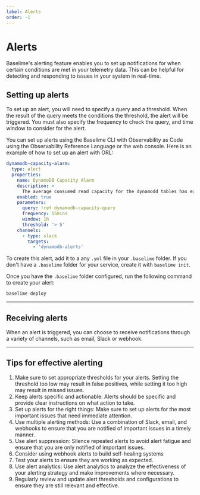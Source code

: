 ```yaml
---
label: Alerts
order: -1
---
```


# Alerts

Baselime's alerting feature enables you to set up notifications for when certain conditions are met in your telemetry data. This can be helpful for detecting and responding to issues in your system in real-time.

## Setting up alerts

To set up an alert, you will need to specify a query and a threshold. When the result of the query meets the conditions the threshold, the alert will be triggered. You must also specify the frequency to check the query, and time window to consider for the alert.

You can set up alerts using the Baselime CLI with Observability as Code using the Observability Reference Language or the web console. Here is an example of how to set up an alert with ORL:

``` yaml # :icon-code: .baselime/resources.yml
dynamodb-capacity-alarm:
  type: alert
  properties:
    name: DynamoDB Capacity Alarm
    description: >
      The average consumed read capacity for the dynamodd tables has exceeded 5 units over the past hour.
    enabled: true
    parameters:
      query: !ref dynamodb-capacity-query
      frequency: 15mins
      window: 1h
      threshold: '> 5'
    channels:
      - type: slack
        targets:
          - 'dynamodb-alerts'
```

To create this alert, add it to a any `.yml` file in your `.baselime` folder. If you don't have a `.baselime` folder for your service, create it with `baselime init`.

Once you have the `.baselime` folder configured, run the following command to create your alert:

```bash # :icon-terminal: terminal
baselime deploy
```

---

## Receiving alerts

When an alert is triggered, you can choose to receive notifications through a variety of channels, such as email, Slack or webhook.

---

## Tips for effective alerting

1. Make sure to set appropriate thresholds for your alerts. Setting the threshold too low may result in false positives, while setting it too high may result in missed issues.
2. Keep alerts specific and actionable: Alerts should be specific and provide clear instructions on what action to take.
3. Set up alerts for the right things: Make sure to set up alerts for the most important issues that need immediate attention.
4. Use multiple alerting methods: Use a combination of Slack, email, and webhooks to ensure that you are notified of important issues in a timely manner.
5. Use alert suppression: Silence repeated alerts to avoid alert fatigue and ensure that you are only notified of important issues.
6. Consider using webhook alerts to build self-healing systems
7. Test your alerts to ensure they are working as expected.
8. Use alert analytics: Use alert analytics to analyze the effectiveness of your alerting strategy and make improvements where necessary.
9. Regularly review and update alert thresholds and configurations to ensure they are still relevant and effective.
